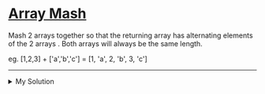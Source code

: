 # [Array Mash](https://www.codewars.com/kata/582642b1083e12521f0000da)

Mash 2 arrays together so that the returning array has alternating elements of the 2 arrays . Both arrays will always be the same length.

eg. [1,2,3] + ['a','b','c'] = [1, 'a', 2, 'b', 3, 'c']

---

<details><summary>My Solution</summary>

```js
function arrayMash(array1, array2) {
  let output = []
  array1.forEach((v, i) => output.push(v, array2[i]))
  return output
}
```

</details>
